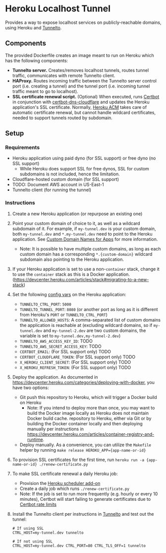 # Heroku Localhost Tunnel

Provides a way to expose localhost services on publicly-reachable domains, using Heroku and [Tunnelto](https://github.com/agrinman/tunnelto).

## Components

The provided Dockerfile creates an image meant to run on Heroku which has the following components:

- **Tunnelto server.** Creates/removes localhost tunnels, routes tunnel traffic, communicates with remote Tunnelto client.
- **HAProxy.** Routes incoming traffic between the Tunnelto server control port (i.e. creating a tunnel) and the tunnel port (i.e. incoming tunnel traffic meant to go to localhost).
- **SSL certificate renewal script.** (Optional) When executed, runs [Certbot](https://certbot.eff.org/) in conjunction with [certbot-dns-cloudflare](https://certbot-dns-cloudflare.readthedocs.io/) and updates the Heroku application's SSL certificate. Normally, [Heroku ACM](https://devcenter.heroku.com/articles/automated-certificate-management) takes care of automatic certificate renewal, but cannot handle wildcard certificates, needed to support tunnels routed by subdomain.

## Setup

### Requirements

- Heroku application using paid dyno (for SSL support) or free dyno (no SSL support)
    - While Heroku does support SSL for free dynos, SSL for custom subdomains is not included, hence the limitation.
- Cloudflare-hosted custom domain (for SSL support)
- TODO: Document AWS account in US-East-1
- Tunnelto client (for running the tunnel)

### Instructions

1. Create a new Heroku application (or repurpose an existing one)

1. Point your custom domain of choice to it, as well as a wildcard subdomain of it. For example, if `my-tunnel.dev` is your custom domain, both `my-tunnel.dev` and `*.my-tunnel.dev` need to point to the Heroku application. See [Custom Domain Names for Apps](https://devcenter.heroku.com/articles/custom-domains) for more information.
    - Note: It is possible to have multiple custom domains, as long as each custom domain has a corresponding `*.{custom-domain}` wildcard subdomain also pointing to the Heroku application.

1. If your Heroku application is set to use a non-`container` stack, change it to use the `container` stack as this is a Docker application. (https://devcenter.heroku.com/articles/stack#migrating-to-a-new-stack)

1. Set the following [config vars](https://devcenter.heroku.com/articles/config-vars) on the Heroku application:
    - `TUNNELTO_CTRL_PORT`: `5000`
    - `TUNNELTO_TUNNEL_PORT`: `8080` (or another port as long as it is different from Heroku's `PORT` or `TUNNELTO_CTRL_PORT`)
    - `TUNNELTO_ALLOWED_HOSTS`: A comma-separated list of custom domains the application is reachable at (excluding wildcard domains, so if `my-tunnel.dev` and `my-tunnel-2.dev` are two custom domains, the variable is set to `my-tunnel.dev,my-tunnel-2.dev`)
    - `TUNNELTO_AWS_ACCESS_KEY_ID`: TODO
    - `TUNNELTO_AWS_SECRET_ACCESS_KEY`: TODO
    - `CERTBOT_EMAIL`: (For SSL support only) TODO
    - `CERTBOT_CLOUDFLARE_TOKEN`: (For SSL support only) TODO
    - `X_HEROKU_CLIENT_SECRET`: (For SSL support only) TODO
    - `X_HEROKU_REFRESH_TOKEN`: (For SSL support only) TODO

1. Deploy the application. As documented in https://devcenter.heroku.com/categories/deploying-with-docker, you have two options:
    - Git push this repository to Heroku, which will trigger a Docker build on Heroku
        - Note: If you intend to deploy more than once, you may want to build the Docker image locally as Heroku does not maintain Docker build cache.
repository to Heroku, either via Git or by building the Docker container locally and then deploying manually per instructions in https://devcenter.heroku.com/articles/container-registry-and-runtime.
    - Deploy manually. As a convenience, you can utilize the `Makefile` helper by running `make release HEROKU_APP={app-name-or-id}`

1. To provision SSL certificates for the first time, run `heroku run -a {app-name-or-id} ./renew-certificate.py`

1. To make SSL certificate renewal a daily Heroku job:
    - Provision the [Heroku scheduler add-on](https://devcenter.heroku.com/articles/scheduler)
    - Create a daily job which runs `./renew-certificate.py`
    - Note: If the job is set to run more frequently (e.g. hourly or every 10 minutes), Certbot will start failing to generate certificates due to [Certbot rate limits](https://letsencrypt.org/docs/rate-limits/)

1. Install the Tunnelto client per instructions in [Tunnelto](https://github.com/agrinman/tunnelto) and test out the tunnel:

    ```
    # If using SSL
    CTRL_HOST=my-tunnel.dev tunnelto

    # If not using SSL
    CTRL_HOST=my-tunnel.dev CTRL_PORT=80 CTRL_TLS_OFF=1 tunnelto
    ```
